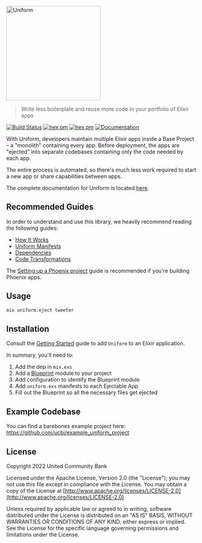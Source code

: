 <br>
<img width="250" src="https://github.com/ucbi/uniform/raw/main/guides/images/uniform.png" alt="Uniform">

> Write less boilerplate and reuse more code in your portfolio of Elixir apps

[![Build Status](https://github.com/ucbi/uniform/workflows/CI/badge.svg)](https://github.com/ucbi/uniform/actions?query=workflow%3A%22CI%22)
[![hex.pm](https://img.shields.io/hexpm/v/uniform.svg)](https://hex.pm/packages/uniform)
[![hex.pm](https://img.shields.io/hexpm/l/uniform.svg)](https://hex.pm/packages/uniform)
[![Documentation](https://img.shields.io/badge/documentation-gray)](https://hexdocs.pm/uniform)

With Uniform, developers maintain multiple Elixir apps inside a Base Project –
a "monolith" containing every app. Before deployment, the apps are "ejected"
into separate codebases containing only the code needed by each app.

The entire process is automated, so there's much less work required to start a
new app or share capabilities between apps.

The complete documentation for Uniform is located
[here](https://hexdocs.pm/uniform/).

## Recommended Guides

In order to understand and use this library, we heavily recommend reading the
following guides:

- [How It Works](https://hexdocs.pm/uniform/how-it-works.html)
- [Uniform Manifests](https://hexdocs.pm/uniform/uniform-manifests-uniform-exs.html)
- [Dependencies](https://hexdocs.pm/uniform/dependencies.html)
- [Code Transformations](https://hexdocs.pm/uniform/code-transformations.html)

The [Setting up a Phoenix
project](https://hexdocs.pm/uniform/setting-up-a-phoenix-project.html) guide is
recommended if you're building Phoenix apps.

## Usage

```bash
mix uniform.eject tweeter
```

## Installation

Consult the [Getting Started](https://hexdocs.pm/uniform/getting-started.html)
guide to add `Uniform` to an Elixir application.

In summary, you'll need to:

1. Add the dep in `mix.exs`
2. Add a [Blueprint](https://hexdocs.pm/uniform/Uniform.Blueprint.html) module to your project
3. Add configuration to identify the Blueprint module
4. Add `uniform.exs` manifests to each Ejectable App
5. Fill out the Blueprint so all the necessary files get ejected

## Example Codebase

You can find a barebones example project here:
https://github.com/ucbi/example_uniform_project

## License

Copyright 2022 United Community Bank

Licensed under the Apache License, Version 2.0 (the "License"); you may not use
this file except in compliance with the License.  You may obtain a copy of the
License at [http://www.apache.org/licenses/LICENSE-2.0](http://www.apache.org/licenses/LICENSE-2.0)

Unless required by applicable law or agreed to in writing, software distributed
under the License is distributed on an "AS IS" BASIS, WITHOUT WARRANTIES OR
CONDITIONS OF ANY KIND, either express or implied.  See the License for the
specific language governing permissions and limitations under the License.
